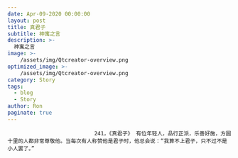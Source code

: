 ```yaml
---
date: Apr-09-2020 00:00:00
layout: post
title: 真君子
subtitle: 神寓之言
description: >-
  神寓之言
image: >-
    /assets/img/Qtcreator-overview.png
optimized_image: >-
    /assets/img/Qtcreator-overview.png
category: Story
tags:
  - blog
  - Story
author: Ron
paginate: true
---
```


							　　241，《真君子》 有位年轻人，品行正派，乐善好施，方圆十里的人都非常尊敬他。当每次有人称赞他是君子时，他总会说：“我算不上君子，只不过不是小人罢了。”
							
							
						